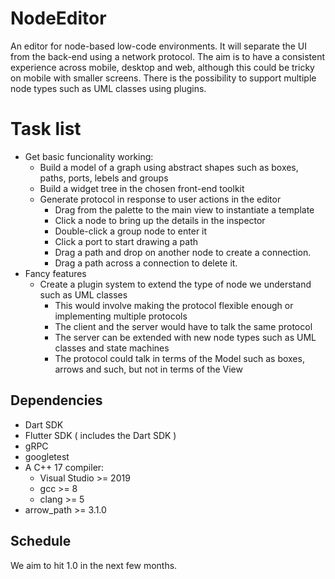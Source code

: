 # NodeEditor
An editor for node-based low-code environments.  It will separate the UI from the back-end using a network protocol.
The aim is to have a consistent experience across mobile, desktop and web, although this could be tricky on mobile with smaller screens.
There is the possibility to support multiple node types such as UML classes using plugins.

# Task list
* Get basic funcionality working:
  * Build a model of a graph using abstract shapes such as boxes, paths, ports, lebels and groups
  * Build a widget tree in the chosen front-end toolkit
  * Generate protocol in response to user actions in the editor
    * Drag from the palette to the main view to instantiate a template
    * Click a node to bring up the details in the inspector
    * Double-click a group node to enter it
    * Click a port to start drawing a path
    * Drag a path and drop on another node to create a connection.
    * Drag a path across a connection to delete it.
* Fancy features
  * Create a plugin system to extend the type of node we understand such as UML classes
    * This would involve making the protocol flexible enough or implementing multiple protocols
    * The client and the server would have to talk the same protocol
    * The server can be extended with new node types such as UML classes and state machines
    * The protocol could talk in terms of the Model such as boxes, arrows and such, but not in terms of the View
    
## Dependencies
* Dart SDK
* Flutter SDK ( includes the Dart SDK )
* gRPC
* googletest
* A C++ 17 compiler:
  - Visual Studio >= 2019
  - gcc >= 8
  - clang >= 5
* arrow_path >= 3.1.0

## Schedule
We aim to hit 1.0 in the next few months.
